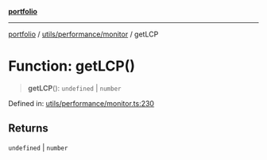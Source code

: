 [**portfolio**](../../../../README.md)

***

[portfolio](../../../../modules.md) / [utils/performance/monitor](../README.md) / getLCP

# Function: getLCP()

> **getLCP**(): `undefined` \| `number`

Defined in: [utils/performance/monitor.ts:230](https://github.com/tnorlund/Portfolio/blob/902f459effab4b5764459083fda3644fa8c06fc8/portfolio/utils/performance/monitor.ts#L230)

## Returns

`undefined` \| `number`
